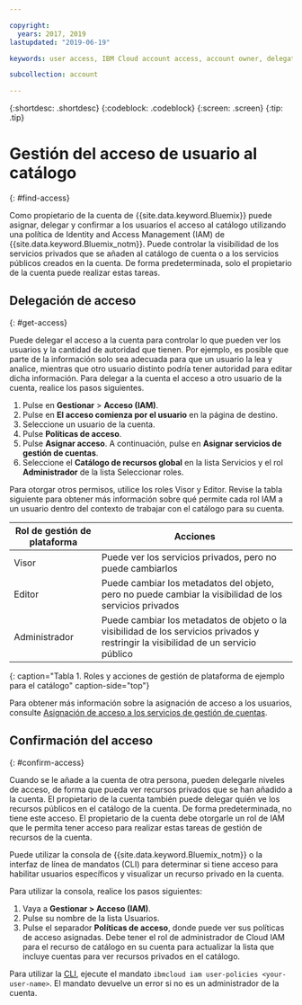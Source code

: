```yaml
---

copyright:
  years: 2017, 2019
lastupdated: "2019-06-19"

keywords: user access, IBM Cloud account access, account owner, delegating access, confirming access

subcollection: account

---
```


{:shortdesc: .shortdesc}
{:codeblock: .codeblock}
{:screen: .screen}
{:tip: .tip}

# Gestión del acceso de usuario al catálogo
{: #find-access}

Como propietario de la cuenta de {{site.data.keyword.Bluemix}} puede asignar, delegar y confirmar a los usuarios el acceso al catálogo utilizando una política de Identity and Access Management (IAM) de {{site.data.keyword.Bluemix_notm}}. Puede controlar la visibilidad de los servicios privados que se añaden al catálogo de cuenta o a los servicios públicos creados en la cuenta. De forma predeterminada, solo el propietario de la cuenta puede realizar estas tareas.

## Delegación de acceso
{: #get-access}

Puede delegar el acceso a la cuenta para controlar lo que pueden ver los usuarios y la cantidad de autoridad que tienen. Por ejemplo, es posible que parte de la información solo sea adecuada para que un usuario la lea y analice, mientras que otro usuario distinto podría tener autoridad para editar dicha información. Para delegar a la cuenta el acceso a otro usuario de la cuenta, realice los pasos siguientes.

1. Pulse en **Gestionar** > **Acceso (IAM)**.
2. Pulse en **El acceso comienza por el usuario** en la página de destino.
3. Seleccione un usuario de la cuenta.
4. Pulse **Políticas de acceso**.
5. Pulse **Asignar acceso**. A continuación, pulse en **Asignar servicios de gestión de cuentas**.
6. Seleccione el **Catálogo de recursos global** en la lista Servicios y el rol **Administrador** de la lista Seleccionar roles.

Para otorgar otros permisos, utilice los roles Visor y Editor. Revise la tabla siguiente para obtener más información sobre qué permite cada rol IAM a un usuario dentro del contexto de trabajar con el catálogo para su cuenta.

| Rol de gestión de plataforma | Acciones                                                                                                     |
|--------------------------|-------------------------------------------------------------------------------------------------------------|
| Visor                   | Puede ver los servicios privados, pero no puede cambiarlos                                                            |
| Editor                   | Puede cambiar los metadatos del objeto, pero no puede cambiar la visibilidad de los servicios privados                                |
| Administrador            | Puede cambiar los metadatos de objeto o la visibilidad de los servicios privados y restringir la visibilidad de un servicio público  |
{: caption="Tabla 1. Roles y acciones de gestión de plataforma de ejemplo para el catálogo" caption-side="top"}

Para obtener más información sobre la asignación de acceso a los usuarios, consulte [Asignación de acceso a los servicios de gestión de cuentas](/docs/iam?topic=iam-account-services).

## Confirmación del acceso
{: #confirm-access}

Cuando se le añade a la cuenta de otra persona, pueden delegarle niveles de acceso, de forma que pueda ver recursos privados que se han añadido a la cuenta. El propietario de la cuenta también puede delegar quién ve los recursos públicos en el catálogo de la cuenta. De forma predeterminada, no tiene este acceso. El propietario de la cuenta debe otorgarle un rol de IAM que le permita tener acceso para realizar estas tareas de gestión de recursos de la cuenta.

Puede utilizar la consola de {{site.data.keyword.Bluemix_notm}} o la interfaz de línea de mandatos (CLI) para determinar si tiene acceso para habilitar usuarios específicos y visualizar un recurso privado en la cuenta.

Para utilizar la consola, realice los pasos siguientes:

  1. Vaya a **Gestionar > Acceso (IAM)**.
  2. Pulse su nombre de la lista Usuarios.
  3. Pulse el separador **Políticas de acceso**, donde puede ver sus políticas de acceso asignadas. Debe tener el rol de administrador de Cloud IAM para el recurso de catálogo en su cuenta para actualizar la lista que incluye cuentas para ver recursos privados en el catálogo.


Para utilizar la [CLI](/docs/cli/reference/ibmcloud?topic=cloud-cli-ibmcloud_commands_iam#ibmcloud_commands_iam), ejecute el mandato `ibmcloud iam user-policies <your-user-name>`. El mandato devuelve un error si no es un administrador de la cuenta.

